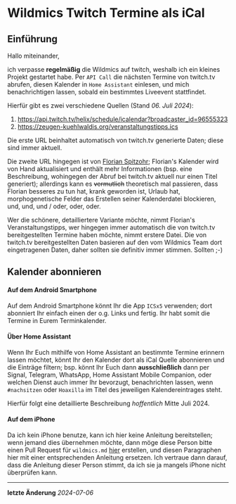 # Wildmics Twitch Termine als iCal

## Einführung

Hallo miteinander,

ich verpasse **regelmäßig** die Wildmics auf twitch, weshalb ich ein kleines Projekt gestartet habe. Per `API Call` die nächsten Termine von twitch.tv abrufen, diesen Kalender in `Home Assistant` einlesen, und mich benachrichtigen lassen, sobald ein bestimmtes Liveevent stattfindet.

Hierfür gibt es zwei verschiedene Quellen (Stand *06. Juli 2024*):

1. https://api.twitch.tv/helix/schedule/icalendar?broadcaster_id=96555323
2. https://zeugen-kuehlwaldis.org/veranstaltungstipps.ics

Die erste URL beinhaltet automatisch von twitch.tv generierte Daten; diese sind immer aktuell.

Die zweite URL hingegen ist von [Florian Spitzohr](https://zeugen-kuehlwaldis.org); Florian's Kalender wird von Hand aktualisiert und enthält mehr Informationen (bsp. eine Beschreibung, wohingegen der Abruf bei twitch.tv aktuell nur einen Titel generiert); allerdings kann es ~~vermutlich~~ theoretisch mal passieren, dass Florian besseres zu tun hat, krank geworden ist, Urlaub hat, morphogenetische Felder das Erstellen seiner Kalenderdatei blockieren, und, und, und / oder, oder, oder.

Wer die schönere, detailliertere Variante möchte, nimmt Florian's Veranstaltungstipps, wer hingegen immer automatisch die von twitch.tv bereitgestellten Termine haben möchte, nimmt erstere Datei. Die von twitch.tv bereitgestellten Daten basieren auf den vom Wildmics Team dort eingetragenen Daten, daher sollten sie definitiv immer stimmen. Sollten ;-)

## Kalender abonnieren

#### Auf dem Android Smartphone

Auf dem Android Smartphone könnt Ihr die App `ICSx5` verwenden; dort abonniert Ihr einfach einen der o.g. Links und fertig. Ihr habt somit die Termine in Eurem Terminkalender.

#### Über Home Assistant

Wenn Ihr Euch mithilfe von Home Assistant an bestimmte Termine erinnern lassen möchtet, könnt Ihr den Kalender dort als iCal Quelle abonnieren und die Einträge filtern; bsp. könnt Ihr Euch dann **ausschließlich** dann per Signal, Telegram, WhatsApp, Home Assistant Mobile Companion, oder welchen Dienst auch immer Ihr bevorzugt, benachrichten lassen, wenn `#nachsitzen` oder `Hoaxilla` im Titel des jeweiligen Kalendereintrages steht.

Hierfür folgt eine detaillierte Beschreibung *hoffentlich* Mitte Juli 2024.

#### Auf dem iPhone

Da ich kein iPhone benutze, kann ich hier keine Anleitung bereitstellen; wenn jemand dies übernehmen möchte, dann möge diese Person bitte einen Pull Request für `wildmics.md` [hier](https://github.com/prankousky/prankousky.github.io) erstellen, und diesen Paragraphen hier mit einer entsprechenden Anleitung ersetzen. Ich vertraue dann darauf, dass die Anleitung dieser Person stimmt, da ich sie ja mangels iPhone nicht überprüfen kann.

---

**letzte Änderung** *2024-07-06*
